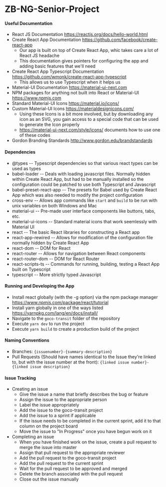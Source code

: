# ZB-NG-Senior-Project

#### Useful Documentation
* React JS Documentation https://reactjs.org/docs/hello-world.html
* Create React App Documentation https://github.com/facebook/create-react-app
  * Our app is built on top of Create React App, whic takes care a lot of React JS headache
  * This documentation gives pointers for configuring the app and adding basic features that we'll need
* Create React App Typescript Documentation https://github.com/wmonk/create-react-app-typescript
  * This allows us to use Typescript when it helps us
* Material-UI Documentation https://material-ui-next.com
* NPM packages for anything not built into React or Material-UI https://www.npmjs.com
* Standard Material-UI Icons https://material.io/icons/
* Custom Material-UI Icons https://materialdesignicons.com/
  * Using these Icons is a bit more involved, but by downloading any icon as an SVG, you gain access to a special code that can be used to generate the Icon properly
  * https://material-ui-next.com/style/icons/ documents how to use one of these codes
* Gordon Branding Standards http://www.gordon.edu/brandstandards

#### Dependencies
* @types -- Typescript dependencies so that various react types can be used as types
* babel-loader -- Deals with loading javascript files. Normally hidden within Create React App, but had to be manually installed so the configuration could be patched to use both Typescript and Javascript
* babel-preset-react-app -- The presets for Babel used by Create React App which was also needed to modify the project configuration
* cross-env -- Allows app commands like `start` and `build` to be run with unix variables on both Windows and Mac
* material-ui -- Pre-made user interface components like buttons, tabs, etc.
* material-ui-icons -- Standard material icons that work seemlessly with Material UI
* react -- The basic React libraries for constructing a React app
* react-app-rewired -- Allows for modification of the configuration file normally hidden by Create React App
* react-dom -- DOM for React
* react-router -- Allows for navigation between React components
* react-router-dom -- DOM for React Router
* react-scripts-ts -- Commands for running, building, testing a React App built on Typescript
* typescript -- More strictly typed Javascript

#### Running and Developing the App
* Install react globally (with the -g option) via the npm package manager https://www.npmjs.com/package/react/tutorial
* Install yarn globally in one of the ways listed https://yarnpkg.com/lang/en/docs/install/
* Navigate to the `goco-transit` folder of the repository
* Execute `yarn dev` to run the project
* Execute `yarn build` to create a production build of the project

#### Naming Conventions
* Branches: `{issuenumber}-{summary-description}`
* Pull Requests (Should have names identical to the Issue they're linked to, but with the issue number at the front): `{linked issue number}-{linked issue description}`

#### Issue Tracking
* Creating an issue
  * Give the issue a name that briefly describes the bug or feature
  * Assign the issue to the appropriate person
  * Label the issue appropriately
  * Add the issue to the goco-transit project
  * Add the issue to a sprint if applicable
  * If the issue needs to be completed in the current sprint, add it to that column on the project board
  * Move the issue to "In Progress" once you have begun work on it
* Completing an issue
  * When you have finished work on the issue, create a pull request to merge the issue into master
  * Assign that pull request to the appropriate reviewer
  * Add the pull request to the goco-transit project
  * Add the pull request to the current sprint
  * Wait for the pull request to be approved and merged
  * Delete the branch associated with the pull request
  * Close out the issue manually
